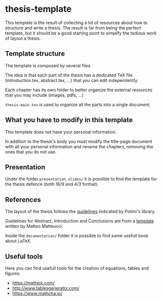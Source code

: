 # thesis-template

This template is the result of collecting a lot of resources about how to structure and write a thesis. 
The result is far from being the perfect template, but it should be a good starting point to simplify the tedious work of layout a thesis.

## Template structure
The template is composed by several files. 

The idea is that each part of the thesis has a dedicated TeX file (introduction.tex, abstract.tex, ...) that you can edit independently. 

Each chapter has its own folder to better organize the external resources that you may include (images, pdfs, ...)

`thesis-main.tex` is used to organize all the parts into a single document. 

## What you have to modify in this template
This template does not have your personal information.

In addition to the thesis's body you must modify the title-page document with all your personal information and rename the chapters, removing the ones that you do not use.

## Presentation
Under the folder `presentation_slides/` it is possible to find the template for the thesis defence (both 16/9 and 4/3 format).

## References
The layout of the thesis follows the [guidelines](http://www.tedoc.polimi.it/uploads/media/PoliTesi_Istruzioni.pdf) indicated by Polimi's library.

Guidelines for Abstract, Introduction and Conclusions are from a [template](http://airwiki.ws.dei.polimi.it/images/3/3c/SchemaTesi.tgz) written by Matteo Matteucci.

Inside the `documentation/` folder it is possible to find some usefull book about LaTeX.

## Useful tools
Here you can find usefull tools for the creation of equations, tables and figures:

*	https://mathpix.com/
*	http://www.tablesgenerator.com/
* 	https://www.mathcha.io/